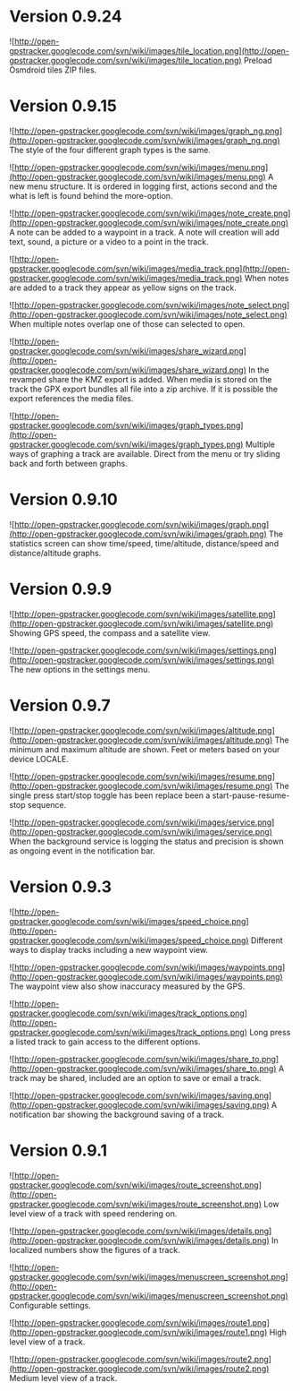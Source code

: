 # Version 0.9.24 #

![http://open-gpstracker.googlecode.com/svn/wiki/images/tile_location.png](http://open-gpstracker.googlecode.com/svn/wiki/images/tile_location.png)
Preload Osmdroid tiles ZIP files.

# Version 0.9.15 #

![http://open-gpstracker.googlecode.com/svn/wiki/images/graph_ng.png](http://open-gpstracker.googlecode.com/svn/wiki/images/graph_ng.png)
The style of the four different graph types is the same.

![http://open-gpstracker.googlecode.com/svn/wiki/images/menu.png](http://open-gpstracker.googlecode.com/svn/wiki/images/menu.png)
A new menu structure. It is ordered in logging first, actions second and the what is left is found behind the more-option.

![http://open-gpstracker.googlecode.com/svn/wiki/images/note_create.png](http://open-gpstracker.googlecode.com/svn/wiki/images/note_create.png)
A note can be added to a waypoint in a track. A note will creation will add text, sound, a picture or a video to a point in the track.

![http://open-gpstracker.googlecode.com/svn/wiki/images/media_track.png](http://open-gpstracker.googlecode.com/svn/wiki/images/media_track.png)
When notes are added to a track they appear as yellow signs on the track.

![http://open-gpstracker.googlecode.com/svn/wiki/images/note_select.png](http://open-gpstracker.googlecode.com/svn/wiki/images/note_select.png)
When multiple notes overlap one of those can selected to open.

![http://open-gpstracker.googlecode.com/svn/wiki/images/share_wizard.png](http://open-gpstracker.googlecode.com/svn/wiki/images/share_wizard.png)
In the revamped share the KMZ export is added. When media is stored on the track the GPX export bundles all file into a zip archive. If it is possible the export references the media files.

![http://open-gpstracker.googlecode.com/svn/wiki/images/graph_types.png](http://open-gpstracker.googlecode.com/svn/wiki/images/graph_types.png)
Multiple ways of graphing a track are available. Direct from the menu or try sliding back and forth between graphs.

# Version 0.9.10 #

![http://open-gpstracker.googlecode.com/svn/wiki/images/graph.png](http://open-gpstracker.googlecode.com/svn/wiki/images/graph.png)
The statistics screen can show time/speed, time/altitude, distance/speed and distance/altitude graphs.

# Version 0.9.9 #

![http://open-gpstracker.googlecode.com/svn/wiki/images/satellite.png](http://open-gpstracker.googlecode.com/svn/wiki/images/satellite.png)
Showing GPS speed, the compass and a satellite view.

![http://open-gpstracker.googlecode.com/svn/wiki/images/settings.png](http://open-gpstracker.googlecode.com/svn/wiki/images/settings.png)
The new options in the settings menu.

# Version 0.9.7 #

![http://open-gpstracker.googlecode.com/svn/wiki/images/altitude.png](http://open-gpstracker.googlecode.com/svn/wiki/images/altitude.png)
The minimum and maximum altitude are shown. Feet or meters based on your device LOCALE.

![http://open-gpstracker.googlecode.com/svn/wiki/images/resume.png](http://open-gpstracker.googlecode.com/svn/wiki/images/resume.png)
The single press start/stop toggle has been replace been a start-pause-resume-stop sequence.

![http://open-gpstracker.googlecode.com/svn/wiki/images/service.png](http://open-gpstracker.googlecode.com/svn/wiki/images/service.png)
When the background service is logging the status and precision is shown as ongoing event in the notification bar.

# Version 0.9.3 #

![http://open-gpstracker.googlecode.com/svn/wiki/images/speed_choice.png](http://open-gpstracker.googlecode.com/svn/wiki/images/speed_choice.png)
Different ways to display tracks including a new waypoint view.

![http://open-gpstracker.googlecode.com/svn/wiki/images/waypoints.png](http://open-gpstracker.googlecode.com/svn/wiki/images/waypoints.png)
The waypoint view also show inaccuracy measured by the GPS.

![http://open-gpstracker.googlecode.com/svn/wiki/images/track_options.png](http://open-gpstracker.googlecode.com/svn/wiki/images/track_options.png)
Long press a listed track to gain access to the different options.

![http://open-gpstracker.googlecode.com/svn/wiki/images/share_to.png](http://open-gpstracker.googlecode.com/svn/wiki/images/share_to.png)
A track may be shared, included are an option to save or email a track.

![http://open-gpstracker.googlecode.com/svn/wiki/images/saving.png](http://open-gpstracker.googlecode.com/svn/wiki/images/saving.png)
A notification bar showing the background saving of a track.

# Version 0.9.1 #

![http://open-gpstracker.googlecode.com/svn/wiki/images/route_screenshot.png](http://open-gpstracker.googlecode.com/svn/wiki/images/route_screenshot.png)
Low level view of a track with speed rendering on.

![http://open-gpstracker.googlecode.com/svn/wiki/images/details.png](http://open-gpstracker.googlecode.com/svn/wiki/images/details.png)
In localized numbers show the figures of a track.

![http://open-gpstracker.googlecode.com/svn/wiki/images/menuscreen_screenshot.png](http://open-gpstracker.googlecode.com/svn/wiki/images/menuscreen_screenshot.png)
Configurable settings.

![http://open-gpstracker.googlecode.com/svn/wiki/images/route1.png](http://open-gpstracker.googlecode.com/svn/wiki/images/route1.png)
High level view of a track.

![http://open-gpstracker.googlecode.com/svn/wiki/images/route2.png](http://open-gpstracker.googlecode.com/svn/wiki/images/route2.png)
Medium level view of a track.